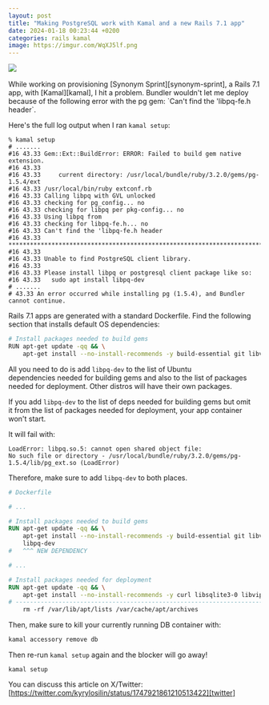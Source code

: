 ```yaml
---
layout: post
title: "Making PostgreSQL work with Kamal and a new Rails 7.1 app"
date: 2024-01-18 00:23:44 +0200
categories: rails kamal
image: https://imgur.com/WqXJ5lf.png
---
```


<img src="https://imgur.com/WqXJ5lf.png" style="margin-bottom: 1rem;">
<br>
While working on provisioning [Synonym Sprint][synonym-sprint], a Rails 7.1
app, with [Kamal][kamal], I hit a problem. Bundler wouldn't let me deploy
because of the following error with the pg gem: `Can't find
the 'libpq-fe.h header`.

Here's the full log output when I ran `kamal setup`:

```
% kamal setup
# .......
#16 43.33 Gem::Ext::BuildError: ERROR: Failed to build gem native extension.
#16 43.33
#16 43.33     current directory: /usr/local/bundle/ruby/3.2.0/gems/pg-1.5.4/ext
#16 43.33 /usr/local/bin/ruby extconf.rb
#16 43.33 Calling libpq with GVL unlocked
#16 43.33 checking for pg_config... no
#16 43.33 checking for libpq per pkg-config... no
#16 43.33 Using libpq from
#16 43.33 checking for libpq-fe.h... no
#16 43.33 Can't find the 'libpq-fe.h header
#16 43.33 *****************************************************************************
#16 43.33
#16 43.33 Unable to find PostgreSQL client library.
#16 43.33
#16 43.33 Please install libpq or postgresql client package like so:
#16 43.33   sudo apt install libpq-dev
# .......
# 43.33 An error occurred while installing pg (1.5.4), and Bundler cannot continue.
```

Rails 7.1 apps are generated with a standard Dockerfile. Find the following
section that installs default OS dependencies:

```sh
# Install packages needed to build gems
RUN apt-get update -qq && \
    apt-get install --no-install-recommends -y build-essential git libvips pkg-config libpq-dev
```

All you need to do is add `libpq-dev` to the list of Ubuntu dependencies needed
for building gems and also to the list of packages needed for deployment. Other
distros will have their own packages.

If you add `libpq-dev` to the list of deps needed for building gems but omit
it from the list of packages needed for deployment, your app container won't
start.

It will fail with:

```
LoadError: libpq.so.5: cannot open shared object file:
No such file or directory - /usr/local/bundle/ruby/3.2.0/gems/pg-1.5.4/lib/pg_ext.so (LoadError)
```

Therefore, make sure to add `libpq-dev` to both places.

```dockerfile
# Dockerfile

# ...

# Install packages needed to build gems
RUN apt-get update -qq && \
    apt-get install --no-install-recommends -y build-essential git libvips pkg-config libpq-dev \
    libpq-dev
#   ^^^ NEW DEPENDENCY

# ...

# Install packages needed for deployment
RUN apt-get update -qq && \
    apt-get install --no-install-recommends -y curl libsqlite3-0 libvips libpq-dev && \
# -----------------------------------------------------------------------^^^ NEW DEPENDENCY
    rm -rf /var/lib/apt/lists /var/cache/apt/archives
```

Then, make sure to kill your currently running DB container with:

```sh
kamal accessory remove db
```

Then re-run `kamal setup` again and the blocker will go away!

```
kamal setup
```

You can discuss this article on X/Twitter:
<br>
[https://twitter.com/kyrylosilin/status/1747921861210513422][twitter]

[synonym-sprint]: https://synonymsprint.com
[twitter]: https://twitter.com/kyrylosilin/status/1747921861210513422
[kamal]: https://kamal-deploy.org
